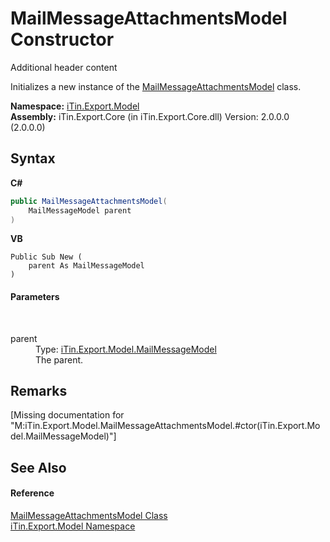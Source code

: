 # MailMessageAttachmentsModel Constructor 
Additional header content 

Initializes a new instance of the <a href="T_iTin_Export_Model_MailMessageAttachmentsModel">MailMessageAttachmentsModel</a> class.

**Namespace:**&nbsp;<a href="N_iTin_Export_Model">iTin.Export.Model</a><br />**Assembly:**&nbsp;iTin.Export.Core (in iTin.Export.Core.dll) Version: 2.0.0.0 (2.0.0.0)

## Syntax

**C#**<br />
``` C#
public MailMessageAttachmentsModel(
	MailMessageModel parent
)
```

**VB**<br />
``` VB
Public Sub New ( 
	parent As MailMessageModel
)
```


#### Parameters
&nbsp;<dl><dt>parent</dt><dd>Type: <a href="T_iTin_Export_Model_MailMessageModel">iTin.Export.Model.MailMessageModel</a><br />The parent.</dd></dl>

## Remarks
\[Missing <remarks> documentation for "M:iTin.Export.Model.MailMessageAttachmentsModel.#ctor(iTin.Export.Model.MailMessageModel)"\]

## See Also


#### Reference
<a href="T_iTin_Export_Model_MailMessageAttachmentsModel">MailMessageAttachmentsModel Class</a><br /><a href="N_iTin_Export_Model">iTin.Export.Model Namespace</a><br />